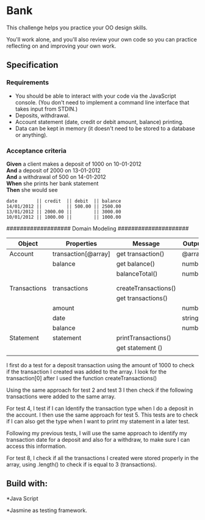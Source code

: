 # Bank

This challenge helps you practice your OO design skills.

You'll work alone, and you'll also review your own code so you can practice reflecting on and improving your own work.

## Specification

### Requirements

- You should be able to interact with your code via the JavaScript console. (You don't need to implement a command line interface that takes input from STDIN.)
- Deposits, withdrawal.
- Account statement (date, credit or debit amount, balance) printing.
- Data can be kept in memory (it doesn't need to be stored to a database or anything).

### Acceptance criteria

**Given** a client makes a deposit of 1000 on 10-01-2012  
**And** a deposit of 2000 on 13-01-2012  
**And** a withdrawal of 500 on 14-01-2012  
**When** she prints her bank statement  
**Then** she would see

```
date       || credit  || debit  || balance
14/01/2012 ||         || 500.00 || 2500.00
13/01/2012 || 2000.00 ||        || 3000.00
10/01/2012 || 1000.00 ||        || 1000.00
```



################### Domain Modeling #####################

| Object       | Properties          | Message              | Output |
| ------------ | ------------------- | -------------------- | ------ |
| Account      | transaction[@array] | get transaction()    | @array |
|              | balance             | get balance()        | number |
|              |                     | balanceTotal()       | number |
|              |                     |                      |        |
|              |                     |                      |        |
| Transactions | transactions        | createTransactions() |        |
|              |                     | get transactions()   |        |
|              | amount              |                      | number |
|              | date                |                      | string |
|              | balance             |                      | number |
| Statement    | statement           | printTransactions()  |        |
|              |                     | get statement ()     |        |
|              |                     |                      |        |

I first do a test for a deposit transaction using the amount of 1000 to check if the transaction I created was added to the array. I look for the transaction[0] after I used the function createTransactions()


Using the same approach for test 2 and test 3 I then check if the following transactions were added to the same array.  

For test 4, I test if I can Identify the transaction type when I do a deposit in the account. 
I then use the same approach for test 5. This tests are to check if I can also get the type when I want to print my statement in a later test.

Following my previous tests, I will use the same approach to identify my transaction date for a deposit and also for a withdraw, to make sure I can access this information.

For test 8, I check if all the transactions I created were stored properly in the array, using .length() to check if is equal to 3 (transactions).



Build with:
---
*Java Script

*Jasmine as testing framework. 



